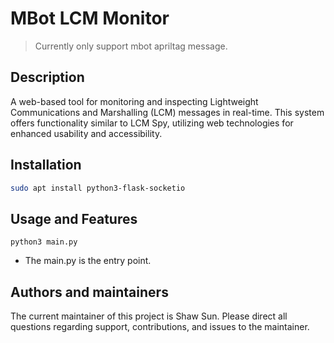 # MBot LCM Monitor
> Currently only support mbot apriltag message.

## Description
A web-based tool for monitoring and inspecting Lightweight Communications and Marshalling (LCM) messages in real-time. This system offers functionality similar to LCM Spy, utilizing web technologies for enhanced usability and accessibility.

## Installation
```bash
sudo apt install python3-flask-socketio
```

## Usage and Features
```python3
python3 main.py
```
- The main.py is the entry point.


## Authors and maintainers
The current maintainer of this project is Shaw Sun. Please direct all questions regarding support, contributions, and issues to the maintainer. 